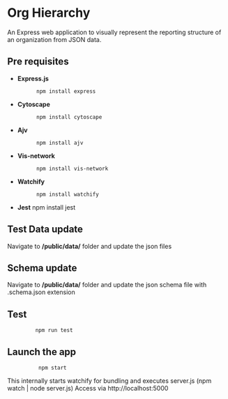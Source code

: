 # Org Hierarchy

An Express web application to visually represent the reporting structure of an organization from JSON data.

## Pre requisites

- **Express.js**

            npm install express

- **Cytoscape**

            npm install cytoscape

- **Ajv**

            npm install ajv

- **Vis-network**

            npm install vis-network

* **Watchify**

            npm install watchify

* **Jest**
  npm install jest

## Test Data update

Navigate to **/public/data/** folder and update the json files

## Schema update

Navigate to **/public/data/** folder and update the json schema file with .schema.json extension

## Test

             npm run test

## Launch the app

              npm start

This internally starts watchify for bundling and executes server.js (npm watch | node server.js)
Access via http://localhost:5000
